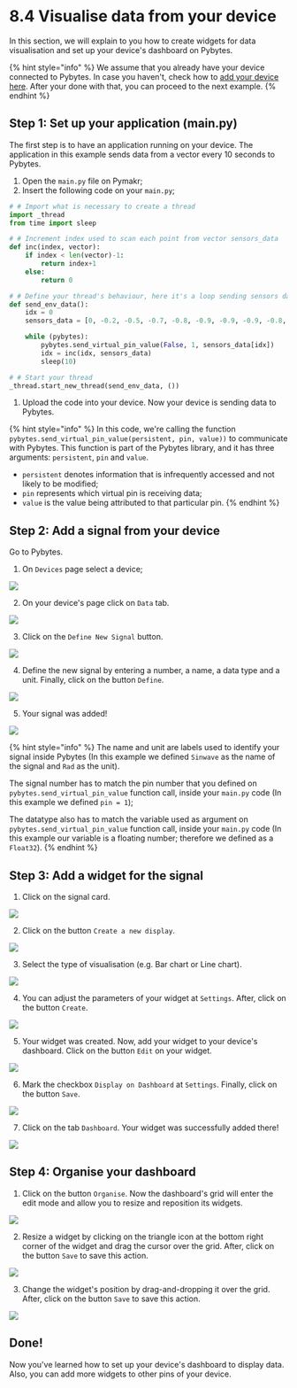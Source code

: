 # 8.4 Visualise data from your device

In this section, we will explain to you how to create widgets for data visualisation and set up your device's dashboard on Pybytes.

{% hint style="info" %}
We assume that you already have your device connected to Pybytes. In case you haven't, check how to [add your device here](add-device/). After your done with that, you can proceed to the next example.
{% endhint %}

## Step 1: Set up your application \(main.py\)

The first step is to have an application running on your device. The application in this example sends data from a vector every 10 seconds to Pybytes.

1. Open the `main.py` file on Pymakr;
2. Insert the following code on your `main.py`;

```python
# # Import what is necessary to create a thread
import _thread
from time import sleep

# # Increment index used to scan each point from vector sensors_data
def inc(index, vector):
    if index < len(vector)-1:
        return index+1
    else:
        return 0

# # Define your thread's behaviour, here it's a loop sending sensors data every 10 seconds
def send_env_data():
    idx = 0
    sensors_data = [0, -0.2, -0.5, -0.7, -0.8, -0.9, -0.9, -0.9, -0.8, -0.6, -0.4, -0.2, 0, 0.3, 0.5, 0.7, 0.8, 0.9, 0.9, 0.9, 0.8, 0.6, 0.4, 0.1]

    while (pybytes):
        pybytes.send_virtual_pin_value(False, 1, sensors_data[idx])
        idx = inc(idx, sensors_data)
        sleep(10)

# # Start your thread
_thread.start_new_thread(send_env_data, ())
```

1. Upload the code into your device. Now your device is sending data to Pybytes.

{% hint style="info" %}
In this code, we're calling the function `pybytes.send_virtual_pin_value(persistent, pin, value))` to communicate with Pybytes. This function is part of the Pybytes library, and it has three arguments: `persistent`, `pin` and `value`.

* `persistent` denotes information that is infrequently accessed and not likely to be modified;
* `pin` represents which virtual pin is receiving data;
* `value` is the value being attributed to that particular pin.
{% endhint %}

## Step 2: Add a signal from your device

Go to Pybytes.

1. On `Devices` page select a device;

![](../.gitbook/assets/01.gif)

2. On your device's page click on `Data` tab.

![](../.gitbook/assets/02%20%281%29.png)

3. Click on the `Define New Signal` button.

![](../.gitbook/assets/03%20%281%29.png)

4. Define the new signal by entering a number, a name, a data type and a unit. Finally, click on the button `Define`.

![](../.gitbook/assets/04%20%281%29.gif)

5. Your signal was added!

![](../.gitbook/assets/05.png)

{% hint style="info" %}
The name and unit are labels used to identify your signal inside Pybytes \(In this example we defined `Sinwave` as the name of the signal and `Rad` as the unit\).

The signal number has to match the pin number that you defined on `pybytes.send_virtual_pin_value` function call, inside your `main.py` code \(In this example we defined `pin = 1`\);

The datatype also has to match the variable used as argument on `pybytes.send_virtual_pin_value` function call, inside your `main.py` code \(In this example our variable is a floating number; therefore we defined as a `Float32`\).
{% endhint %}

## Step 3: Add a widget for the signal

1. Click on the signal card.

![](../.gitbook/assets/01.png)

2. Click on the button `Create a new display`.

![](../.gitbook/assets/02-1.png)

3. Select the type of visualisation \(e.g. Bar chart or Line chart\).

![](../.gitbook/assets/03.gif)

4. You can adjust the parameters of your widget at `Settings`. After, click on the button `Create`.

![](../.gitbook/assets/04%20%281%29.png)

5. Your widget was created. Now, add your widget to your device's dashboard. Click on the button `Edit` on your widget.

![](../.gitbook/assets/05-1.png)

6. Mark the checkbox `Display on Dashboard` at `Settings`. Finally, click on the button `Save`.

![](../.gitbook/assets/06.gif)

7. Click on the tab `Dashboard`. Your widget was successfully added there!

![](../.gitbook/assets/07.png)

## Step 4: Organise your dashboard

1. Click on the button `Organise`. Now the dashboard's grid will enter the edit mode and allow you to resize and reposition its widgets.

![](../.gitbook/assets/edit-mode.gif)

2. Resize a widget by clicking on the triangle icon at the bottom right corner of the widget and drag the cursor over the grid. After, click on the button `Save` to save this action.

![](../.gitbook/assets/02%20%281%29.gif)

3. Change the widget's position by drag-and-dropping it over the grid. After, click on the button `Save` to save this action.

![](../.gitbook/assets/03-1.gif)

## Done!

Now you've learned how to set up your device's dashboard to display data. Also, you can add more widgets to other pins of your device.

